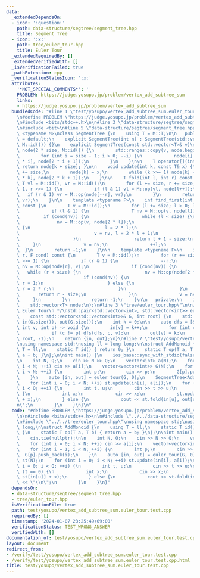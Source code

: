 ```yaml
---
data:
  _extendedDependsOn:
  - icon: ':question:'
    path: data-structure/segtree/segment_tree.hpp
    title: Segment Tree
  - icon: ':x:'
    path: tree/euler_tour.hpp
    title: Euler Tour
  _extendedRequiredBy: []
  _extendedVerifiedWith: []
  _isVerificationFailed: true
  _pathExtension: cpp
  _verificationStatusIcon: ':x:'
  attributes:
    '*NOT_SPECIAL_COMMENTS*': ''
    PROBLEM: https://judge.yosupo.jp/problem/vertex_add_subtree_sum
    links:
    - https://judge.yosupo.jp/problem/vertex_add_subtree_sum
  bundledCode: "#line 1 \"test/yosupo/vertex_add_subtree_sum.euler_tour.test.cpp\"\
    \n#define PROBLEM \"https://judge.yosupo.jp/problem/vertex_add_subtree_sum\"\n\
    \n#include <bits/stdc++.h>\n\n#line 3 \"data-structure/segtree/segment_tree.hpp\"\
    \n#include <bit>\n#line 5 \"data-structure/segtree/segment_tree.hpp\"\n\ntemplate\
    \ <typename M>\nclass SegmentTree {\n    using T = M::T;\n\n   public:\n    SegmentTree()\
    \ = default;\n    explicit SegmentTree(int n) : SegmentTree(std::vector<T>(n,\
    \ M::id())) {}\n    explicit SegmentTree(const std::vector<T>& v)\n        : size(std::bit_ceil(v.size())),\
    \ node(2 * size, M::id()) {\n        std::ranges::copy(v, node.begin() + size);\n\
    \        for (int i = size - 1; i > 0; --i) {\n            node[i] = M::op(node[2\
    \ * i], node[2 * i + 1]);\n        }\n    }\n\n    T operator[](int k) const {\
    \ return node[k + size]; }\n\n    void update(int k, const T& x) {\n        k\
    \ += size;\n        node[k] = x;\n        while (k >>= 1) node[k] = M::op(node[2\
    \ * k], node[2 * k + 1]);\n    }\n\n    T fold(int l, int r) const {\n       \
    \ T vl = M::id(), vr = M::id();\n        for (l += size, r += size; l < r; l >>=\
    \ 1, r >>= 1) {\n            if (l & 1) vl = M::op(vl, node[l++]);\n         \
    \   if (r & 1) vr = M::op(node[--r], vr);\n        }\n        return M::op(vl,\
    \ vr);\n    }\n\n    template <typename F>\n    int find_first(int l, F cond)\
    \ const {\n        T v = M::id();\n        for (l += size; l > 0; l >>= 1) {\n\
    \            if (l & 1) {\n                T nv = M::op(v, node[l]);\n       \
    \         if (cond(nv)) {\n                    while (l < size) {\n          \
    \              nv = M::op(v, node[2 * l]);\n                        if (cond(nv))\
    \ {\n                            l = 2 * l;\n                        } else {\n\
    \                            v = nv, l = 2 * l + 1;\n                        }\n\
    \                    }\n                    return l + 1 - size;\n           \
    \     }\n                v = nv;\n                ++l;\n            }\n      \
    \  }\n        return -1;\n    }\n\n    template <typename F>\n    int find_last(int\
    \ r, F cond) const {\n        T v = M::id();\n        for (r += size; r > 0; r\
    \ >>= 1) {\n            if (r & 1) {\n                --r;\n                T\
    \ nv = M::op(node[r], v);\n                if (cond(nv)) {\n                 \
    \   while (r < size) {\n                        nv = M::op(node[2 * r + 1], v);\n\
    \                        if (cond(nv)) {\n                            r = 2 *\
    \ r + 1;\n                        } else {\n                            v = nv,\
    \ r = 2 * r;\n                        }\n                    }\n             \
    \       return r - size;\n                }\n                v = nv;\n       \
    \     }\n        }\n        return -1;\n    }\n\n   private:\n    int size;\n\
    \    std::vector<T> node;\n};\n#line 3 \"tree/euler_tour.hpp\"\n\n/**\n * @brief\
    \ Euler Tour\n */\nstd::pair<std::vector<int>, std::vector<int>> euler_tour(\n\
    \    const std::vector<std::vector<int>>& G, int root) {\n    std::vector<int>\
    \ in(G.size()), out(G.size());\n    int k = 0;\n\n    auto dfs = [&](auto& dfs,\
    \ int v, int p) -> void {\n        in[v] = k++;\n        for (int c : G[v])\n\
    \            if (c != p) dfs(dfs, c, v);\n        out[v] = k;\n    };\n\n    dfs(dfs,\
    \ root, -1);\n    return {in, out};\n}\n#line 7 \"test/yosupo/vertex_add_subtree_sum.euler_tour.test.cpp\"\
    \nusing namespace std;\nusing ll = long long;\n\nstruct AddMonoid {\n    using\
    \ T = ll;\n    static T id() { return 0; }\n    static T op(T a, T b) { return\
    \ a + b; }\n};\n\nint main() {\n    ios_base::sync_with_stdio(false);\n    cin.tie(nullptr);\n\
    \n    int N, Q;\n    cin >> N >> Q;\n    vector<int> a(N);\n    for (int i = 0;\
    \ i < N; ++i) cin >> a[i];\n    vector<vector<int>> G(N);\n    for (int i = 1;\
    \ i < N; ++i) {\n        int p;\n        cin >> p;\n        G[p].push_back(i);\n\
    \    }\n    auto [in, out] = euler_tour(G, 0);\n    SegmentTree<AddMonoid> st(N);\n\
    \    for (int i = 0; i < N; ++i) st.update(in[i], a[i]);\n    for (int i = 0;\
    \ i < Q; ++i) {\n        int t, u;\n        cin >> t >> u;\n        if (t == 0)\
    \ {\n            int x;\n            cin >> x;\n            st.update(in[u], st[in[u]]\
    \ + x);\n        } else {\n            cout << st.fold(in[u], out[u]) << \"\\\
    n\";\n        }\n    }\n}\n"
  code: "#define PROBLEM \"https://judge.yosupo.jp/problem/vertex_add_subtree_sum\"\
    \n\n#include <bits/stdc++.h>\n\n#include \"../../data-structure/segtree/segment_tree.hpp\"\
    \n#include \"../../tree/euler_tour.hpp\"\nusing namespace std;\nusing ll = long\
    \ long;\n\nstruct AddMonoid {\n    using T = ll;\n    static T id() { return 0;\
    \ }\n    static T op(T a, T b) { return a + b; }\n};\n\nint main() {\n    ios_base::sync_with_stdio(false);\n\
    \    cin.tie(nullptr);\n\n    int N, Q;\n    cin >> N >> Q;\n    vector<int> a(N);\n\
    \    for (int i = 0; i < N; ++i) cin >> a[i];\n    vector<vector<int>> G(N);\n\
    \    for (int i = 1; i < N; ++i) {\n        int p;\n        cin >> p;\n      \
    \  G[p].push_back(i);\n    }\n    auto [in, out] = euler_tour(G, 0);\n    SegmentTree<AddMonoid>\
    \ st(N);\n    for (int i = 0; i < N; ++i) st.update(in[i], a[i]);\n    for (int\
    \ i = 0; i < Q; ++i) {\n        int t, u;\n        cin >> t >> u;\n        if\
    \ (t == 0) {\n            int x;\n            cin >> x;\n            st.update(in[u],\
    \ st[in[u]] + x);\n        } else {\n            cout << st.fold(in[u], out[u])\
    \ << \"\\n\";\n        }\n    }\n}"
  dependsOn:
  - data-structure/segtree/segment_tree.hpp
  - tree/euler_tour.hpp
  isVerificationFile: true
  path: test/yosupo/vertex_add_subtree_sum.euler_tour.test.cpp
  requiredBy: []
  timestamp: '2024-01-07 23:25:49+09:00'
  verificationStatus: TEST_WRONG_ANSWER
  verifiedWith: []
documentation_of: test/yosupo/vertex_add_subtree_sum.euler_tour.test.cpp
layout: document
redirect_from:
- /verify/test/yosupo/vertex_add_subtree_sum.euler_tour.test.cpp
- /verify/test/yosupo/vertex_add_subtree_sum.euler_tour.test.cpp.html
title: test/yosupo/vertex_add_subtree_sum.euler_tour.test.cpp
---
```

